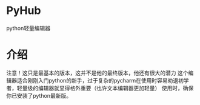 # PyHub
python轻量编辑器
# 介绍
注意！这只是最基本的版本，这并不是他的最终版本，他还有很大的潜力
这个编辑器适合刚刚入门python的新手，过于复杂的pycharm在使用时容易劝退初学者，轻量级的编辑器就显得格外重要（也许文本编辑器更加轻量）
使用时，确保你已安装了python最新版。
